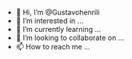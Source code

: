 - 👋 Hi, I’m @Gustavohenrili
- 👀 I’m interested in ...
- 🌱 I’m currently learning ...
- 💞️ I’m looking to collaborate on ...
- 📫 How to reach me ...

<!---
Gustavohenrili/Gustavohenrili is a ✨ special ✨ repository because its `README.md` (this file) appears on your GitHub profile.
You can click the Preview link to take a look at your changes.
--->
